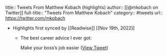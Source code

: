 title:: Tweets From Matthew Kobach (highlights)
author:: [[@mkobach on Twitter]]
full-title:: "Tweets From Matthew Kobach"
category:: #tweets
url:: https://twitter.com/mkobach

- Highlights first synced by [[Readwise]] [[Nov 19th, 2022]]
	- The best career advice I ever got:
	  
	  Make your boss’s job easier ([View Tweet](https://twitter.com/mkobach/status/1452113415275745280))